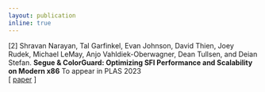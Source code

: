 ```yaml
---
layout: publication
inline: true
---
```


<tr valign="top">
<td class="bibtexnumber" align="right">
[2]
</td>
<td class="bibtexitem">
Shravan Narayan, Tal Garfinkel, Evan Johnson, David Thien, Joey Rudek, Michael LeMay, Anjo Vahldiek-Oberwagner, Dean Tullsen, and Deian Stefan.
<b>Segue & ColorGuard: Optimizing SFI Performance and Scalability on Modern x86</b>
To appear in PLAS 2023 <br> 
[ 
<a href="https://plas2022.github.io/files/pdf/SegueColorGuard.pdf">paper</a>
 <!-- | 
<a href="https://github.com/PLSysSec/zerocost_root">code</a>
 | 
<a href="https://cseweb.ucsd.edu//~dstefan/pubs/kolosick:2022:isolation.bib">bibtex</a> -->
]

</td>
</tr>
